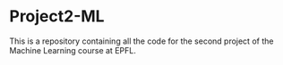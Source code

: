 # Project2-ML

This is a repository containing all the code for the second project of the Machine Learning course at EPFL.

